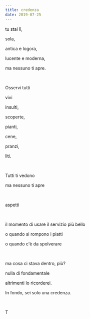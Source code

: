 ```yaml
---
title: credenza
date: 2019-07-25
---
```


tu stai lì,

sola,

antica e logora,

lucente e moderna,

ma nessuno ti apre.

<br />

Osservi tutti

vivi

insulti,

scoperte,

pianti,

cene,

pranzi,

liti.

<br />

Tutti ti vedono

ma nessuno ti apre

<br />

aspetti

<br />

il momento di usare il servizio più bello

o quando si rompono i piatti

o quando c'è da spolverare

<br />

ma cosa ci stava dentro, più?

nulla di fondamentale

altrimenti lo ricorderei.

In fondo, sei solo una credenza.

<br />

T
